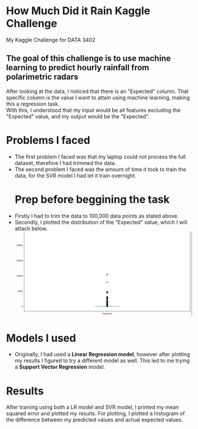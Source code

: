# How Much Did it Rain Kaggle Challenge  
My Kaggle Challenge for DATA 3402  
## The goal of this challenge is to use machine learning to predict hourly rainfall from polarimetric radars ##   
After looking at the data, I noticed that there is an "Expected" column. That specific column is the value I want to attain using machine learning, making this a regression task.   
With this, I understood that my input would be all features excluding the "Expected" value, and my output would be the "Expected".  
# Problems I faced  
- The first problem I faced was that my laptop could not process the full dataset, therefore I had trimmed the data.  
- The second problem I faced was the amount of time it took to train the data, for the SVR model I had let it train overnight.
  # Prep before beggining the task
- Firstly I had to trim the data to 100,000 data points as stated above.
- Secondly, I plotted the distribution of the "Expected" value, which I will attach below.
  ![](expected.png)
# Models I used  
 - Originally, I had used a **Linear Regression model**, however after plotting my results I figured to try a different model as well. This led to me trying a **Support Vector Regression** model.
# Results  
After training using both a LR model and SVR model, I printed my mean squared error and plotted my results. For plotting, I plotted a histogram of the difference between my predicted values and actual expected values. 
